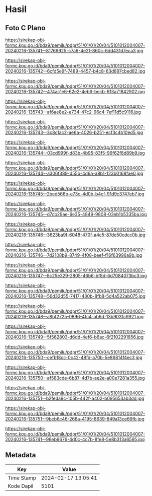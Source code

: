 # Hasil

## Foto C Plano

https://sirekap-obj-formc.kpu.go.id/bda9/pemilu/pdpr/51/01/01/20/04/5101012004007-20240216-135741--81769925-c7a6-4e21-860c-6dd431d7eca3.jpg

https://sirekap-obj-formc.kpu.go.id/bda9/pemilu/pdpr/51/01/01/20/04/5101012004007-20240216-135742--6cfd5e9f-7489-4457-b4c8-63d897cbed82.jpg

https://sirekap-obj-formc.kpu.go.id/bda9/pemilu/pdpr/51/01/01/20/04/5101012004007-20240216-135742--474ac1e6-62e2-4eb6-becb-613a71842902.jpg

https://sirekap-obj-formc.kpu.go.id/bda9/pemilu/pdpr/51/01/01/20/04/5101012004007-20240216-135743--af6ae8e2-e734-47c2-96c4-7ef11d5c9116.jpg

https://sirekap-obj-formc.kpu.go.id/bda9/pemilu/pdpr/51/01/01/20/04/5101012004007-20240216-135743--3c8c1ac2-ae6a-4026-b251-ecf3c4b10ed5.jpg

https://sirekap-obj-formc.kpu.go.id/bda9/pemilu/pdpr/51/01/01/20/04/5101012004007-20240216-135744--03cd999f-d83b-4b95-83f5-96f62f8d89b9.jpg

https://sirekap-obj-formc.kpu.go.id/bda9/pemilu/pdpr/51/01/01/20/04/5101012004007-20240216-135744--a306f389-d55b-4d6a-a8b1-123b0168fae0.jpg

https://sirekap-obj-formc.kpu.go.id/bda9/pemilu/pdpr/51/01/01/20/04/5101012004007-20240216-135745--2bed566b-e73c-4d0b-b4cf-91d9c3747eb7.jpg

https://sirekap-obj-formc.kpu.go.id/bda9/pemilu/pdpr/51/01/01/20/04/5101012004007-20240216-135745--d7cb29ae-6e35-4849-9808-03eb1b5335ba.jpg

https://sirekap-obj-formc.kpu.go.id/bda9/pemilu/pdpr/51/01/01/20/04/5101012004007-20240216-135746--3623ba9f-6048-470f-a4c5-87de50cdcc0b.jpg

https://sirekap-obj-formc.kpu.go.id/bda9/pemilu/pdpr/51/01/01/20/04/5101012004007-20240216-135746--7d2108b9-8749-4f08-beef-f16f63996a9b.jpg

https://sirekap-obj-formc.kpu.go.id/bda9/pemilu/pdpr/51/01/01/20/04/5101012004007-20240216-135747--8c25e329-2805-46b6-bf8d-6d7084073bc3.jpg

https://sirekap-obj-formc.kpu.go.id/bda9/pemilu/pdpr/51/01/01/20/04/5101012004007-20240216-135748--56d32d55-7417-430b-8fb8-5d4a522ab075.jpg

https://sirekap-obj-formc.kpu.go.id/bda9/pemilu/pdpr/51/01/01/20/04/5101012004007-20240216-135748--a8bf2725-0896-4fc4-ab6d-13b9031c9921.jpg

https://sirekap-obj-formc.kpu.go.id/bda9/pemilu/pdpr/51/01/01/20/04/5101012004007-20240216-135749--5f562803-d6dd-4ef6-b6ac-6f2102291856.jpg

https://sirekap-obj-formc.kpu.go.id/bda9/pemilu/pdpr/51/01/01/20/04/5101012004007-20240216-135750--cefb18cc-0c42-48fd-a70b-5e86814f4ec3.jpg

https://sirekap-obj-formc.kpu.go.id/bda9/pemilu/pdpr/51/01/01/20/04/5101012004007-20240216-135750--af583cde-6b87-4d7b-ae2e-a00e7281a355.jpg

https://sirekap-obj-formc.kpu.go.id/bda9/pemilu/pdpr/51/01/01/20/04/5101012004007-20240216-135751--b2feda9c-105b-442f-a402-b095653ab3dd.jpg

https://sirekap-obj-formc.kpu.go.id/bda9/pemilu/pdpr/51/01/01/20/04/5101012004007-20240216-135751--9bcb6c46-268a-4195-8639-849a13ce66fb.jpg

https://sirekap-obj-formc.kpu.go.id/bda9/pemilu/pdpr/51/01/01/20/04/5101012004007-20240216-135741--98eb9676-4d0c-4c7b-8fe8-5e8b313a6595.jpg


## Metadata

| Key        | Value               |
| ---------- | ------------------- |
| Time Stamp | 2024-02-17 13:05:41 |
| Kode Dapil | 5101                |



